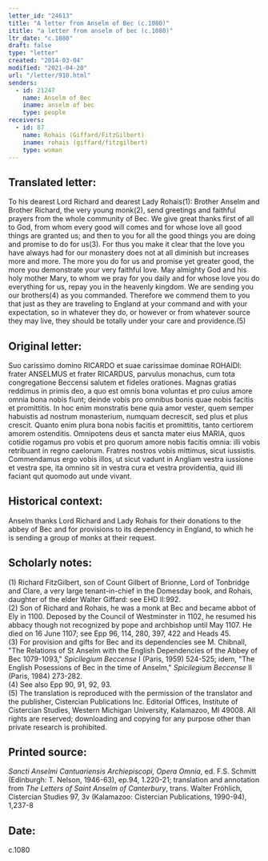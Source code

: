 ```yaml
---
letter_id: "24613"
title: "A letter from Anselm of Bec (c.1080)"
ititle: "a letter from anselm of bec (c.1080)"
ltr_date: "c.1080"
draft: false
type: "letter"
created: "2014-03-04"
modified: "2021-04-20"
url: "/letter/910.html"
senders:
  - id: 21247
    name: Anselm of Bec
    iname: anselm of bec
    type: people
receivers:
  - id: 87
    name: Rohais (Giffard/FitzGilbert)
    iname: rohais (giffard/fitzgilbert)
    type: woman
---
```

<h2> Translated letter:</h2>To his dearest Lord Richard and dearest Lady Rohais(1):  Brother Anselm and Brother Richard, the very young monk(2), send greetings and faithful prayers from the whole community of Bec.
We give great thanks first of all to God, from whom every good will comes and for whose love all good things are granted us; and then to you for all the good things you are doing and promise to do for us(3).  For thus you make it clear that the love you have always had for our monastery does not at all diminish but increases more and more.  The more you do for us and promise yet greater good, the more you demonstrate your very faithful love.  May almighty God and his holy mother Mary, to whom we pray for you daily and for whose love you do everything for us, repay you in the heavenly kingdom.
We are sending you our brothers(4) as you commanded.  Therefore we commend them to you that just as they are traveling to England at your command and with your expectation, so in whatever they do, or however or from whatever source they may live, they should be totally under your care and providence.(5)
<h2 class="mt-4"> Original letter:</h2>Suo carissimo domino RICARDO et suae carissimae dominae ROHAIDI:  frater ANSELMUS et frater RICARDUS, parvulus monachus, cum tota congregatione Beccensi salutem et fideles orationes.
Magnas gratias reddimus in primis deo, a quo est omnis bona voluntas et pro cuius amore omnia bona nobis fiunt; deinde vobis pro omnibus bonis quae nobis facitis et promittitis.  In hoc enim monstratis bene quia amor vester, quem semper habuistis ad nostrum monasterium, numquam decrescit, sed plus et plus crescit.  Quanto enim plura bona nobis facitis et promittitis, tanto certiorem amorem ostenditis.  Omnipotens deus et sancta mater eius MARIA, quos cotidie rogamus pro vobis et pro quorum amore nobis facitis omnia:  illi vobis retribuant in regno caelorum.
Fratres nostros vobis mittimus, sicut iussistis.  Commendamus ergo vobis illos, ut sicut vadunt in Angliam vestra iussione et vestra spe, ita omnino sit in vestra cura et vestra providentia, quid illi faciant qut quomodo aut unde vivant.
<h2 class="mt-4"> Historical context:</h2>Anselm thanks Lord Richard and Lady Rohais for their donations to the abbey of Bec and for provisions to its dependency in England, to which he is sending a group of monks at their request.
<h2 class="mt-4"> Scholarly notes:</h2><p>(1) Richard FitzGilbert, son of Count Gilbert of Brionne, Lord of Tonbridge and Clare, a very large tenant-in-chief in the Domesday book, and Rohais, daughter of the elder Walter Giffard: see EHD II:992. <br>(2) Son of Richard and Rohais, he was a monk at Bec and became abbot of Ely in 1100. Deposed by the Council of Westminster in 1102, he resumed his abbacy though not recognized by pope and archbishop until May 1107. He died on 16 June 1107; see Epp 96, 114, 280, 397, 422 and Heads 45. <br>(3) For provision and gifts for Bec and its dependencies see M. Chibnall, "The Relations of St Anselm with the English Dependencies of the Abbey of Bec 1079-1093," <em>Spicilegium Beccense</em> I (Paris, 1959) 524-525; idem, "The English Posessions of Bec in the time of Anselm," <em>Spicilegium Beccense</em> II (Paris, 1984) 273-282. <br>(4) See also Epp 90, 91, 92, 93. <br>(5) The translation is reproduced with the permission of the translator and the publisher, Cistercian Publications Inc. Editorial Offices, Institute of Cistercian Studies, Western Michigan University, Kalamazoo, MI 49008. All rights are reserved; downloading and copying for any purpose other than private research is prohibited.</p><h2 class="mt-4"> Printed source:</h2><p><em>Sancti Anselmi Cantuariensis Archiepiscopi, Opera Omnia</em>, ed. F.S. Schmitt (Edinburgh: T. Nelson, 1946-63), ep.94, 1.220-21; translation and annotation from <em>The Letters of Saint Anselm of Canterbury</em>, trans. Walter Fröhlich, Cistercian Studies 97, 3v (Kalamazoo: Cistercian Publications, 1990-94), 1,237-8</p><h2 class="mt-4"> Date:</h2>c.1080